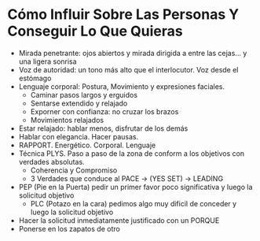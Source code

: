 # Cómo Influir Sobre Las Personas Y Conseguir Lo Que Quieras
* Mirada penetrante: ojos abiertos y mirada dirigida a entre las cejas... y una ligera sonrisa  
* Voz de autoridad: un tono más alto que el interlocutor. Voz desde el estómago  
* Lenguaje corporal: Postura, Movimiento y expresiones faciales.  
  * Caminar pasos largos y erguidos  
  * Sentarse extendido y relajado  
  * Exporner con confianza: no cruzar los brazos  
  * Movimientos relajados  
* Estar relajado: hablar menos, disfrutar de los demás  
* Hablar con elegancia. Hacer pausas.  
* RAPPORT. Energético. Corporal. Lenguaje  
* Técnica PLYS. Paso a paso de la zona de conform a los objetivos con verdades absolutas.  
  * Coherencia y Compromiso 
  * 3 Verdades que conduce al PACE -> (YES SET) -> LEADING
* PEP (Pie en la Puerta) pedir un primer favor poco significativa y luego la solicitud objetivo  
  * PLC (Potazo en la cara) pedimos algo muy dificil de conceder y luego la solicitud objetivo
* Hacer la solicitud inmediatamente justificado con un PORQUE  
* Ponerse en los zapatos de otro

